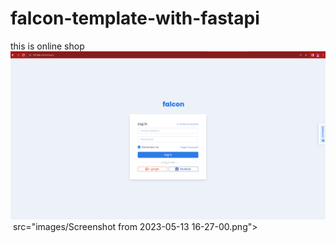 # falcon-template-with-fastapi
this is online shop
<img src="Screenshot from 2023-05-13 15-26-52.png">
<img> src="images/Screenshot from 2023-05-13 16-27-00.png">
